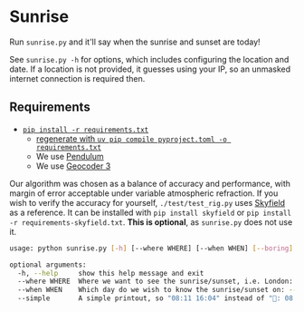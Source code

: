 # Sunrise

Run `sunrise.py` and it'll say when the sunrise and sunset are today!

See `sunrise.py -h` for options, which includes configuring the location and date. If a location is not provided, it guesses using your IP, so an unmasked internet connection is required then.

## Requirements
- [`pip install -r requirements.txt`](https://www.python.org/)
  - [regenerate with `uv pip compile pyproject.toml -o requirements.txt`](https://github.com/astral-sh/uv)
  - We use [Pendulum](https://pendulum.eustace.io)
  - We use [Geocoder 3](https://github.com/AlexBlandin/geocoder3)

Our algorithm was chosen as a balance of accuracy and performance, with margin of error acceptable under variable atmospheric refraction. If you wish to verify the accuracy for yourself, `./test/test_rig.py` uses [Skyfield](https://rhodesmill.org/skyfield/) as a reference. It can be installed with `pip install skyfield` or `pip install -r requirements-skyfield.txt`. **This is optional**, as `sunrise.py` does not use it.

```bash
usage: python sunrise.py [-h] [--where WHERE] [--when WHEN] [--boring]

optional arguments:
  -h, --help     show this help message and exit
  --where WHERE  Where we want to see the sunrise/sunset, i.e. London: --where "51°30′26″N 0°7′39″W"
  --when WHEN    Which day do we wish to know the sunrise/sunset on: --when "1999-12-31"
  --simple       A simple printout, so "08:11 16:04" instead of "🌅: 08:11 🌇: 16:04"
```
